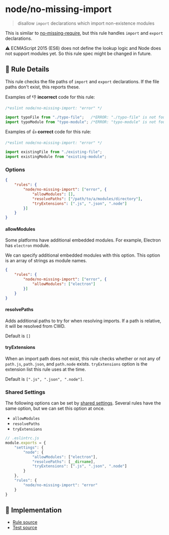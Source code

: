 # node/no-missing-import
> disallow `import` declarations which import non-existence modules

This is similar to [no-missing-require](no-missing-require.md), but this rule handles `import` and `export` declarations.

:warning: ECMAScript 2015 (ES6) does not define the lookup logic and Node does not support modules yet. So this rule spec might be changed in future.

## 📖 Rule Details

This rule checks the file paths of `import` and `export` declarations.
If the file paths don't exist, this reports these.

Examples of :-1: **incorrect** code for this rule:

```js
/*eslint node/no-missing-import: "error" */

import typoFile from "./typo-file";   /*ERROR: "./typo-file" is not found.*/
import typoModule from "typo-module"; /*ERROR: "typo-module" is not found.*/
```

Examples of :+1: **correct** code for this rule:

```js
/*eslint node/no-missing-import: "error" */

import existingFile from "./existing-file";
import existingModule from "existing-module";
```

### Options

```json
{
    "rules": {
        "node/no-missing-import": ["error", {
            "allowModules": [],
            "resolvePaths": ["/path/to/a/modules/directory"],
            "tryExtensions": [".js", ".json", ".node"]
        }]
    }
}
```

#### allowModules

Some platforms have additional embedded modules.
For example, Electron has `electron` module.

We can specify additional embedded modules with this option.
This option is an array of strings as module names.

```json
{
    "rules": {
        "node/no-missing-import": ["error", {
            "allowModules": ["electron"]
        }]
    }
}
```

#### resolvePaths

Adds additional paths to try for when resolving imports.
If a path is relative, it will be resolved from CWD.

Default is `[]`

#### tryExtensions

When an import path does not exist, this rule checks whether or not any of `path.js`, `path.json`, and `path.node` exists.
`tryExtensions` option is the extension list this rule uses at the time.

Default is `[".js", ".json", ".node"]`.

### Shared Settings

The following options can be set by [shared settings](http://eslint.org/docs/user-guide/configuring.html#adding-shared-settings).
Several rules have the same option, but we can set this option at once.

- `allowModules`
- `resolvePaths`
- `tryExtensions`

```js
// .eslintrc.js
module.exports = {
    "settings": {
        "node": {
            "allowModules": ["electron"],
            "resolvePaths": [__dirname],
            "tryExtensions": [".js", ".json", ".node"]
        }
    },
    "rules": {
        "node/no-missing-import": "error"
    }
}
```

## 🔎 Implementation

- [Rule source](../../lib/rules/no-missing-import.js)
- [Test source](../../tests/lib/rules/no-missing-import.js)
